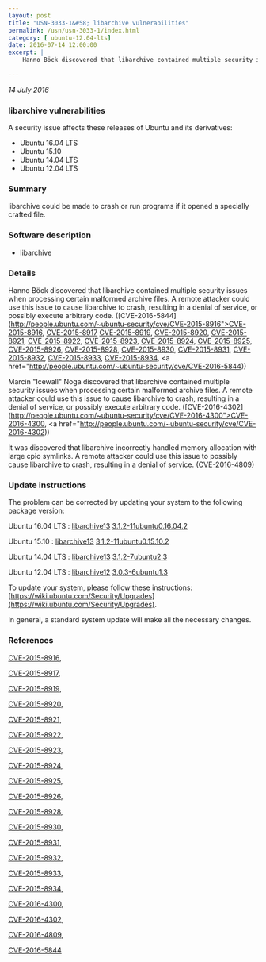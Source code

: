 ```yaml
---
layout: post
title: "USN-3033-1&#58; libarchive vulnerabilities"
permalink: /usn/usn-3033-1/index.html
category: [ ubuntu-12.04-lts]
date: 2016-07-14 12:00:00
excerpt: |
    Hanno Böck discovered that libarchive contained multiple security issues when processing certain malformed archive files. A remote attacker could use this issue to cause libarchive to crash, resulting in a denial of service, or possibly execute arbitrary code. ([CVE-2016-5844](http://people.ubuntu.com/~ubuntu-security/cve/CVE-2015-8916">CVE-2015-8916</a>, <a href="http://people.ubuntu.com/~ubuntu-security/cve/CVE-2015-8917">CVE-2015-8917</a> <a href="http://people.ubuntu.com/~ubuntu-security/cve/CVE-2015-8919">CVE-2015-8919</a>, <a href="http://people.ubuntu.com/~ubuntu-security/cve/CVE-2015-8920">CVE-2015-8920</a>, <a href="http://people.ubuntu.com/~ubuntu-security/cve/CVE-2015-8921">CVE-2015-8921</a>, <a href="http://people.ubuntu.com/~ubuntu-security/cve/CVE-2015-8922">CVE-2015-8922</a>, <a href="http://people.ubuntu.com/~ubuntu-security/cve/CVE-2015-8923">CVE-2015-8923</a>, <a href="http://people.ubuntu.com/~ubuntu-security/cve/CVE-2015-8924">CVE-2015-8924</a>, <a href="http://people.ubuntu.com/~ubuntu-security/cve/CVE-2015-8925">CVE-2015-8925</a>, <a href="http://people.ubuntu.com/~ubuntu-security/cve/CVE-2015-8926">CVE-2015-8926</a>, <a href="http://people.ubuntu.com/~ubuntu-security/cve/CVE-2015-8928">CVE-2015-8928</a>, <a href="http://people.ubuntu.com/~ubuntu-security/cve/CVE-2015-8930">CVE-2015-8930</a>, <a href="http://people.ubuntu.com/~ubuntu-security/cve/CVE-2015-8931">CVE-2015-8931</a>, <a href="http://people.ubuntu.com/~ubuntu-security/cve/CVE-2015-8932">CVE-2015-8932</a>, <a href="http://people.ubuntu.com/~ubuntu-security/cve/CVE-2015-8933">CVE-2015-8933</a>, <a href="http://people.ubuntu.com/~ubuntu-security/cve/CVE-2015-8934">CVE-2015-8934</a>, <a href="http://people.ubuntu.com/~ubuntu-security/cve/CVE-2016-5844))
    
--- 
```

 
 

*14 July 2016*

### libarchive vulnerabilities

A security issue affects these releases of Ubuntu and its derivatives:

* Ubuntu 16.04 LTS
* Ubuntu 15.10
* Ubuntu 14.04 LTS
* Ubuntu 12.04 LTS

### Summary

libarchive could be made to crash or run programs if it opened a specially crafted file.

### Software description

* libarchive 

### Details

Hanno Böck discovered that libarchive contained multiple security issues when processing certain malformed archive files. A remote attacker could use this issue to cause libarchive to crash, resulting in a denial of service, or possibly execute arbitrary code. ([CVE-2016-5844](http://people.ubuntu.com/~ubuntu-security/cve/CVE-2015-8916">CVE-2015-8916</a>, <a href="http://people.ubuntu.com/~ubuntu-security/cve/CVE-2015-8917">CVE-2015-8917</a> <a href="http://people.ubuntu.com/~ubuntu-security/cve/CVE-2015-8919">CVE-2015-8919</a>, <a href="http://people.ubuntu.com/~ubuntu-security/cve/CVE-2015-8920">CVE-2015-8920</a>, <a href="http://people.ubuntu.com/~ubuntu-security/cve/CVE-2015-8921">CVE-2015-8921</a>, <a href="http://people.ubuntu.com/~ubuntu-security/cve/CVE-2015-8922">CVE-2015-8922</a>, <a href="http://people.ubuntu.com/~ubuntu-security/cve/CVE-2015-8923">CVE-2015-8923</a>, <a href="http://people.ubuntu.com/~ubuntu-security/cve/CVE-2015-8924">CVE-2015-8924</a>, <a href="http://people.ubuntu.com/~ubuntu-security/cve/CVE-2015-8925">CVE-2015-8925</a>, <a href="http://people.ubuntu.com/~ubuntu-security/cve/CVE-2015-8926">CVE-2015-8926</a>, <a href="http://people.ubuntu.com/~ubuntu-security/cve/CVE-2015-8928">CVE-2015-8928</a>, <a href="http://people.ubuntu.com/~ubuntu-security/cve/CVE-2015-8930">CVE-2015-8930</a>, <a href="http://people.ubuntu.com/~ubuntu-security/cve/CVE-2015-8931">CVE-2015-8931</a>, <a href="http://people.ubuntu.com/~ubuntu-security/cve/CVE-2015-8932">CVE-2015-8932</a>, <a href="http://people.ubuntu.com/~ubuntu-security/cve/CVE-2015-8933">CVE-2015-8933</a>, <a href="http://people.ubuntu.com/~ubuntu-security/cve/CVE-2015-8934">CVE-2015-8934</a>, <a href="http://people.ubuntu.com/~ubuntu-security/cve/CVE-2016-5844))

Marcin &quot;Icewall&quot; Noga discovered that libarchive contained multiple security issues when processing certain malformed archive files. A remote attacker could use this issue to cause libarchive to crash, resulting in a denial of service, or possibly execute arbitrary code. ([CVE-2016-4302](http://people.ubuntu.com/~ubuntu-security/cve/CVE-2016-4300">CVE-2016-4300</a>, <a href="http://people.ubuntu.com/~ubuntu-security/cve/CVE-2016-4302))

It was discovered that libarchive incorrectly handled memory allocation with large cpio symlinks. A remote attacker could use this issue to possibly cause libarchive to crash, resulting in a denial of service. ([CVE-2016-4809](http://people.ubuntu.com/~ubuntu-security/cve/CVE-2016-4809)) 

### Update instructions

The problem can be corrected by updating your system to the following package version:

Ubuntu 16.04 LTS
 : [libarchive13](https://launchpad.net/ubuntu/+source/libarchive) <span> [3.1.2-11ubuntu0.16.04.2](https://launchpad.net/ubuntu/+source/libarchive/3.1.2-11ubuntu0.16.04.2) </span> 

Ubuntu 15.10
 : [libarchive13](https://launchpad.net/ubuntu/+source/libarchive) <span> [3.1.2-11ubuntu0.15.10.2](https://launchpad.net/ubuntu/+source/libarchive/3.1.2-11ubuntu0.15.10.2) </span> 

Ubuntu 14.04 LTS
 : [libarchive13](https://launchpad.net/ubuntu/+source/libarchive) <span> [3.1.2-7ubuntu2.3](https://launchpad.net/ubuntu/+source/libarchive/3.1.2-7ubuntu2.3) </span> 

Ubuntu 12.04 LTS
 : [libarchive12](https://launchpad.net/ubuntu/+source/libarchive) <span> [3.0.3-6ubuntu1.3](https://launchpad.net/ubuntu/+source/libarchive/3.0.3-6ubuntu1.3) </span> 

To update your system, please follow these instructions: [https://wiki.ubuntu.com/Security/Upgrades](https://wiki.ubuntu.com/Security/Upgrades).

In general, a standard system update will make all the necessary changes. 

### References

 
 [CVE-2015-8916](http://people.ubuntu.com/~ubuntu-security/cve/CVE-2015-8916), 

 [CVE-2015-8917](http://people.ubuntu.com/~ubuntu-security/cve/CVE-2015-8917), 

 [CVE-2015-8919](http://people.ubuntu.com/~ubuntu-security/cve/CVE-2015-8919), 

 [CVE-2015-8920](http://people.ubuntu.com/~ubuntu-security/cve/CVE-2015-8920), 

 [CVE-2015-8921](http://people.ubuntu.com/~ubuntu-security/cve/CVE-2015-8921), 

 [CVE-2015-8922](http://people.ubuntu.com/~ubuntu-security/cve/CVE-2015-8922), 

 [CVE-2015-8923](http://people.ubuntu.com/~ubuntu-security/cve/CVE-2015-8923), 

 [CVE-2015-8924](http://people.ubuntu.com/~ubuntu-security/cve/CVE-2015-8924), 

 [CVE-2015-8925](http://people.ubuntu.com/~ubuntu-security/cve/CVE-2015-8925), 

 [CVE-2015-8926](http://people.ubuntu.com/~ubuntu-security/cve/CVE-2015-8926), 

 [CVE-2015-8928](http://people.ubuntu.com/~ubuntu-security/cve/CVE-2015-8928), 

 [CVE-2015-8930](http://people.ubuntu.com/~ubuntu-security/cve/CVE-2015-8930), 

 [CVE-2015-8931](http://people.ubuntu.com/~ubuntu-security/cve/CVE-2015-8931), 

 [CVE-2015-8932](http://people.ubuntu.com/~ubuntu-security/cve/CVE-2015-8932), 

 [CVE-2015-8933](http://people.ubuntu.com/~ubuntu-security/cve/CVE-2015-8933), 

 [CVE-2015-8934](http://people.ubuntu.com/~ubuntu-security/cve/CVE-2015-8934), 

 [CVE-2016-4300](http://people.ubuntu.com/~ubuntu-security/cve/CVE-2016-4300), 

 [CVE-2016-4302](http://people.ubuntu.com/~ubuntu-security/cve/CVE-2016-4302), 

 [CVE-2016-4809](http://people.ubuntu.com/~ubuntu-security/cve/CVE-2016-4809), 

 [CVE-2016-5844](http://people.ubuntu.com/~ubuntu-security/cve/CVE-2016-5844)
 

